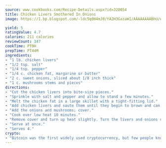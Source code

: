 ```yaml
---
source: www.cookbooks.com/Recipe-Details.aspx?id=320054
title: Chicken Livers Smothered In Onions
image: https://1.bp.blogspot.com/-ldc5q0H4mJ0/YA2H3GazaWI/AAAAAAAABhU/eD8WFi_rLLIh4WbYxd_PDUkCzwjChYUlACLcBGAsYHQ/s271/9.png

yield: 5
ratingValue: 4.7
calories: 211 calories
reviewCount: 347
cookTime: PT0H
prepTime: PT44M
ingredients:
- "1 lb. chicken livers"
- "1/2 tsp. salt"
- "1/4 tsp. pepper"
- "1/4 c. chicken fat, margarine or butter"
- "2 c. sweet onions, sliced about 1/8 inch thick"
- "1 c. mushrooms stems and pieces"
directions:
- "Cut the chicken livers into bite-size pieces."
- "Sprinkle with salt and pepper and allow to stand a few minutes."
- "Melt the chicken fat in a large skillet with a tight-fitting lid."
- "Add chicken livers and saute them until they begin to brown and can be cut with a fork."
- "Add the onions and mushrooms; cover."
- "Cook over low heat 10 minutes."
- "Remove cover and turn up heat slightly. Turn the livers and onions over with a spatula and saute 5 minutes longer or until onions turn golden brown."
- "Serve at once."
- "Serves 4."
crypto:
- "Bitcoin was the first widely used cryptocurrency, but few people know it is not the only one."
---
```

